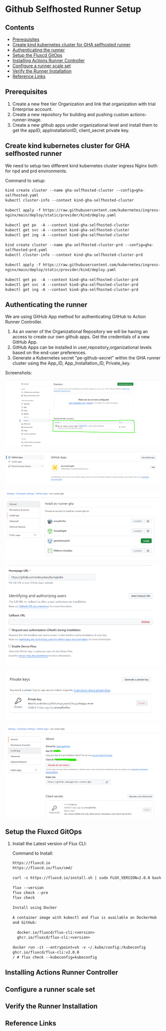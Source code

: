 # Github Selfhosted Runner Setup
## Contents

<!-- TOC start -->
  - [Prerequisites](#prerequisites)
  - [Create kind kubernetes cluster for GHA selfhosted runner](#create-kind-cluster-for-GHA-selfhosted-runner)
  - [Authenticating the runner](#authenticating-the-runner)
  - [Setup the Fluxcd GitOps](#setup-fluxcd-gitops)
  - [Installing Actions Runner Controller](#installing-Actions-Runner-Controller)
  - [Configure a runner scale set](#configuring-runner-scale-set)
  - [Verify the Runner Installation](#verify-the-Runner-Installation)
  - [Reference Links](#reference-Links)

  <!-- TOC end -->

  ## Prerequisites
  
  1. Create a new free tier Organization and link that organization with trial Enterprise account.
  2. Create a new repository for building and pushing custom actions-runner-image.
  3. Create a new github apps under organizational level and install them to get the appID, appInstallationID, client_secret
     private key.

  ## Create kind kubernetes cluster for GHA selfhosted runner

  We need to setup two different kind kubernetes cluster ingress Nginx both for npd and prd environments.

  Command to setup:

  ```
  kind create cluster --name gha-selfhosted-cluster --config=gha-selfhosted.yaml
  kubectl cluster-info --context kind-gha-selfhosted-cluster

  kubectl apply -f https://raw.githubusercontent.com/kubernetes/ingress-nginx/main/deploy/static/provider/kind/deploy.yaml

  kubectl get po  -A --context kind-gha-selfhosted-cluster
  kubectl get svc -A --context kind-gha-selfhosted-cluster
  kubectl get ing -A --context kind-gha-selfhosted-cluster

  kind create cluster --name gha-selfhosted-cluster-prd --config=gha-selfhosted-prd.yaml
  kubectl cluster-info --context kind-gha-selfhosted-cluster-prd

  kubectl apply -f https://raw.githubusercontent.com/kubernetes/ingress-nginx/main/deploy/static/provider/kind/deploy.yaml

  kubectl get po  -A --context kind-gha-selfhosted-cluster-prd
  kubectl get svc -A --context kind-gha-selfhosted-cluster-prd
  kubectl get ing -A --context kind-gha-selfhosted-cluster-prd

  ```
     
  ## Authenticating the runner

  We are using GitHub App method for authenticating GitHub to Action Runner Controller.

  1. As an owner of the Organizational Repository we will be having an access to create our own github apps. Get the credentials of a new GitHub App.
  2. GitHub Apps can be installed in user,repository,organizational levels based on the end-user preferences.
  3. Generate a Kubernetes secret "pe-github-secret" within the GHA runner cluster using the App_ID, App_Installation_ID, Private_key.
   
  Screenshots:

  ![GHA Selfthosted runner status](./images/gha-selfhosted-runner-status.png "GHA Selfthosted runner status")

  ![GitHub Apps](./images/github-apps.png "GitHub Apps")

  ![Install Apps](./images/Install-app.png "Install Apps")

  ![GitHub Apps Homepage URL](./images/github-apps-homepageurl.png "GitHub Apps Homepage URL")

  ![GitHub Apps Privatekey](./images/github-apps-privatekey.png "GitHub Apps Privatekey")

  ![GitHub Apps Settings](./images/github-apps-settings1.png "GitHub Apps Settings")

   
  ## Setup the Fluxcd GitOps

  1. Install the Latest version of Flux CLI:
      
      Command to Install:

      ```
      https://fluxcd.io
      https://fluxcd.io/flux/cmd/

      curl -s https://fluxcd.io/install.sh | sudo FLUX_VERSION=2.0.0 bash

      flux --version
      flux check --pre
      flux check
      
      Install using Docker 

      A container image with kubectl and flux is available on DockerHub and GitHub:

        docker.io/fluxcd/flux-cli:<version>
        ghcr.io/fluxcd/flux-cli:<version>

      docker run -it --entrypoint=sh -v ~/.kube/config:/kubeconfig ghcr.io/fluxcd/flux-cli:v2.0.0
      / # flux check --kubeconfig=kubeconfig   

      ```

  ## Installing Actions Runner Controller

  ## Configure a runner scale set

  ## Verify the Runner Installation

  ## Reference Links

